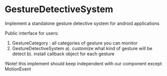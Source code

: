 GestureDetectiveSystem
======================

Implement a standalone gesture detective system for android applications

Public interface for users:
1. GestureCategory : all categories of gesture you can monitor
2. GestureDetectiveSystem
  a). customize what kind of gesture will be detect
  b). install callback object for each gesture

!Note! 
this implement should keep independent with our component except MotionEvent
